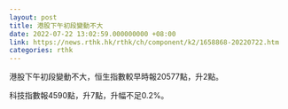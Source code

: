 ```yaml
---
layout: post
title: 港股下午初段變動不大
date: 2022-07-22 13:02:59.000000000 +08:00
link: https://news.rthk.hk/rthk/ch/component/k2/1658868-20220722.htm
categories: rthk
---
```


港股下午初段變動不大，恒生指數較早時報20577點，升2點。

科技指數報4590點，升7點，升幅不足0.2%。
